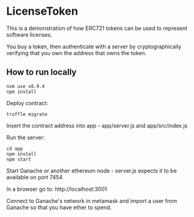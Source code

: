 # LicenseToken

This is a demonstration of how ERC721 tokens can be used to represent software licenses.

You buy a token, then authenticate with a server by cryptographically verifying that you own the address that owns the token.

## How to run locally

```
nvm use v8.9.4
npm install
```

Deploy contract:

`truffle migrate`

Insert the contract address into app - app/server.js and app/src/index.js

Run the server:
```
cd app
npm install
npm start
```

Start Ganache or another ethereum node - server.js expects it to be available on port 7454

In a browser go to: http://localhost:3001

Connect to Ganache's network in metamask and import a user from Ganache so that you have ether to spend.
